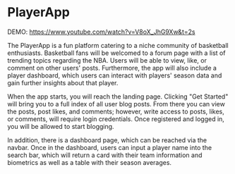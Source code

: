 # PlayerApp

DEMO: https://www.youtube.com/watch?v=V8oX_JhG9Xw&t=2s

The PlayerApp is a fun platform catering to a niche community of basketball enthusiasts. Basketball fans will be welcomed to a forum page with a list of trending topics regarding the NBA. Users will be able to view, like, or comment on other users' posts. Furthermore, the app will also include a player dashboard, which users can interact with players' season data and gain further insights about that player.

When the app starts, you will reach the landing page. Clicking "Get Started" will bring you to a full index of all user blog posts. From there you can view the posts, post likes, and comments; however, write access to posts, likes, or comments, will require login credentials. Once registered and logged in, you will be allowed to start blogging.

In addition, there is a dashboard page, which can be reached via the navbar. Once in the dashboard, users can input a player name into the search bar, which will return a card with their team information and biometrics as well as a table with their season averages.
